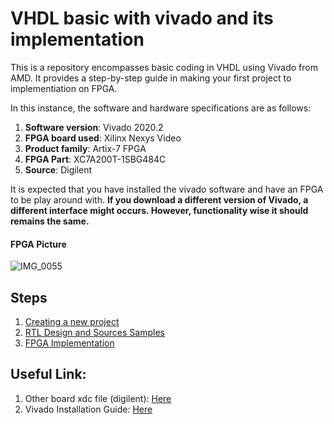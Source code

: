# VHDL basic with vivado and its implementation

This is a repository encompasses basic coding in VHDL using Vivado from AMD. It provides a step-by-step guide in making your first project to implementiation on FPGA. 

In this instance, the software and hardware specifications are as follows:
1. **Software version**: Vivado 2020.2 
2. **FPGA board used**: Xilinx Nexys Video
3. **Product family**: Artix-7 FPGA
4. **FPGA Part**: XC7A200T-1SBG484C
5. **Source**: Digilent

It is expected that you have installed the vivado software and have an FPGA to be play around with. **If you download a different version of Vivado, a different interface might occurs. However, functionality wise it should remains the same.**

#### FPGA Picture
![IMG_0055](https://github.com/user-attachments/assets/b6b11914-3d53-4af2-9472-52af5ccbd7b2)

## Steps
1. [Creating a new project](https://github.com/FebianFebian1/VHDL_vivado_basic/tree/main/Create_new_project)
2. [RTL Design and Sources Samples](https://github.com/FebianFebian1/VHDL_vivado_basic/tree/main/RTL%20Design%20and%20Sources%20Samples)
3. [FPGA Implementation](https://github.com/FebianFebian1/VHDL_vivado_basic/tree/main/FPGA%20Implementation)

## Useful Link:

1. Other board xdc file (digilent): [Here](https://github.com/Digilent/digilent-xdc/)
2. Vivado Installation Guide: [Here](https://digilent.com/reference/programmable-logic/guides/installing-vivado-and-vitis)
